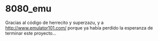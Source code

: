 # 8080_emu
Gracias al código de herrecito y superzazu, y a http://www.emulator101.com/ porque ya había perdido la esperanza de terminar este proyecto...
